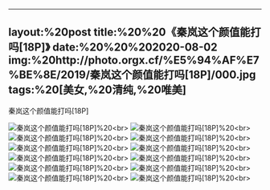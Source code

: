 ﻿---
layout:%20post
title:%20%20《秦岚这个颜值能打吗[18P]》
date:%20%20%202020-08-02
img:%20http://photo.orgx.cf/%E5%94%AF%E7%BE%8E/2019/秦岚这个颜值能打吗[18P]/000.jpg
tags:%20[美女,%20清纯,%20唯美]
---

秦岚这个颜值能打吗[18P]

![秦岚这个颜值能打吗[18P]](http://photo.orgx.cf/%E5%94%AF%E7%BE%8E/2019/秦岚这个颜值能打吗[18P]/001.jpg%20''秦岚这个颜值能打吗[18P]'')%20<br>
![秦岚这个颜值能打吗[18P]](http://photo.orgx.cf/%E5%94%AF%E7%BE%8E/2019/秦岚这个颜值能打吗[18P]/002.jpg%20''秦岚这个颜值能打吗[18P]'')%20<br>
![秦岚这个颜值能打吗[18P]](http://photo.orgx.cf/%E5%94%AF%E7%BE%8E/2019/秦岚这个颜值能打吗[18P]/003.jpg%20''秦岚这个颜值能打吗[18P]'')%20<br>
![秦岚这个颜值能打吗[18P]](http://photo.orgx.cf/%E5%94%AF%E7%BE%8E/2019/秦岚这个颜值能打吗[18P]/004.jpg%20''秦岚这个颜值能打吗[18P]'')%20<br>
![秦岚这个颜值能打吗[18P]](http://photo.orgx.cf/%E5%94%AF%E7%BE%8E/2019/秦岚这个颜值能打吗[18P]/005.jpg%20''秦岚这个颜值能打吗[18P]'')%20<br>
![秦岚这个颜值能打吗[18P]](http://photo.orgx.cf/%E5%94%AF%E7%BE%8E/2019/秦岚这个颜值能打吗[18P]/006.jpg%20''秦岚这个颜值能打吗[18P]'')%20<br>
![秦岚这个颜值能打吗[18P]](http://photo.orgx.cf/%E5%94%AF%E7%BE%8E/2019/秦岚这个颜值能打吗[18P]/007.jpg%20''秦岚这个颜值能打吗[18P]'')%20<br>
![秦岚这个颜值能打吗[18P]](http://photo.orgx.cf/%E5%94%AF%E7%BE%8E/2019/秦岚这个颜值能打吗[18P]/008.jpg%20''秦岚这个颜值能打吗[18P]'')%20<br>
![秦岚这个颜值能打吗[18P]](http://photo.orgx.cf/%E5%94%AF%E7%BE%8E/2019/秦岚这个颜值能打吗[18P]/009.jpg%20''秦岚这个颜值能打吗[18P]'')%20<br>
![秦岚这个颜值能打吗[18P]](http://photo.orgx.cf/%E5%94%AF%E7%BE%8E/2019/秦岚这个颜值能打吗[18P]/010.jpg%20''秦岚这个颜值能打吗[18P]'')%20<br>
![秦岚这个颜值能打吗[18P]](http://photo.orgx.cf/%E5%94%AF%E7%BE%8E/2019/秦岚这个颜值能打吗[18P]/011.jpg%20''秦岚这个颜值能打吗[18P]'')%20<br>
![秦岚这个颜值能打吗[18P]](http://photo.orgx.cf/%E5%94%AF%E7%BE%8E/2019/秦岚这个颜值能打吗[18P]/012.jpg%20''秦岚这个颜值能打吗[18P]'')%20<br>
